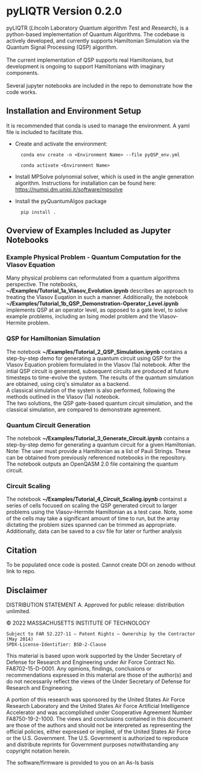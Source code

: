 <h1> pyLIQTR Version 0.2.0</h1>
pyLIQTR (<em>LI</em>ncoln Laboratory <em>Q</em>uantum algorithm <em>T</em>est and <em>R</em>esearch), is a python-based implementation of Quantum Algorithms. The codebase is actively developed, and currently supports Hamiltonian Simulation via the Quantum Signal Processing (QSP) algorithm. 
<br><br>
The current implementation of QSP supports real Hamiltonians, but development is ongoing to support Hamiltonians with imaginary components.
<br>
<br>
Several jupyter notebooks are included in the repo to demonstrate how the code works.

<h2> Installation and Environment Setup </h2>
It is recommended that conda is used to manage the environment. A yaml file is included to facilitate this.

- Create and activate the environment:

        conda env create -n <Environment Name> --file pyQSP_env.yml

        conda activate <Environment Name>
        
- Install MPSolve polynomial solver, which is used in the angle generation algorithm. Instructions for installation can be found here: https://numpi.dm.unipi.it/software/mpsolve
- Install the pyQuantumAlgos package

        pip install .

<h2> Overview of Examples Included as Jupyter Notebooks </h2>

<h3> Example Physical Problem - Quantum Computation for the Vlasov Equation </h3>
Many physical problems can reformulated from a quantum algorithms perspective. The notebooks, <b>~/Examples/Tutorial_1a_Vlasov_Evolution.ipynb</b> describes an approach to treating the Vlasov Euqation in such a manner. Additionally, the notebook <b>~/Examples/Tutorial_1b_QSP_Demonstration-Operator_Level.ipynb</b> implements QSP at an operator level, as opposed to a gate level, to solve example problems, including an Ising model problem and the Vlasov-Hermite problem.


<h3> QSP for Hamiltonian Simulation </h3>
The notebook <b>~/Examples/Tutorial_2_QSP_Simulation.ipynb</b> contains a step-by-step demo for generating a quantum circuit using QSP for the Vlasov Equation problem formulated in the Vlasov (1a) notebook. After the intial QSP circuit is generated, subsequent circuits are produced at future timesteps to time-evolve the system. The results of the quantum simulation are obtained, using cirq's simulator as a backend. 

<br>
A classical simulation of the system is also performed, following the methods outlined in the Vlasov (1a) noteobok. 

<br>
The two solutions, the QSP gate-based quantum circuit simulation, and the classical simulation, are compared to demonstrate agreement.

<h3>Quantum Circuit Generation</h3>
The notebook <b>~/Examples/Tutorial_3_Generate_Circuit.ipynb</b> contains a step-by-step demo for generating a quantum circuit for a given Hamiltonian. Note: The user must provide a Hamiltonian as a list of Pauli Strings. These can be obtained from previously referenced notebooks in the repository. 

<br>
The notebook outputs an OpenQASM 2.0 file containing the quantum circuit.

<h3> Circuit Scaling</h3>
The notebook <b>~/Examples/Tutorial_4_Circuit_Scaling.ipynb</b> containst a series of cells focused on scaling the QSP generated circuit to larger problems using the Vlasov-Hermite Hamiltonian as a test case. Note, some of the cells may take a significant amount of time to run, but the array dictating the problem sizes spanned can be trimmed as appropriate. Additionally, data can be saved to a csv file for later or further analysis

<h2> Citation </h2>
To be populated once code is posted. Cannot create DOI on zenodo without link to repo.

<h2> Disclaimer </h2>

DISTRIBUTION STATEMENT A. Approved for public release: distribution unlimited.

© 2022 MASSACHUSETTS INSTITUTE OF TECHNOLOGY
    
    Subject to FAR 52.227-11 – Patent Rights – Ownership by the Contractor (May 2014)
    SPDX-License-Identifier: BSD-2-Clause
    
This material is based upon work supported by the Under Secretary of Defense for Research and Engineering under Air Force Contract No. FA8702-15-D-0001. Any opinions, findings, conclusions or recommendations expressed in this material are those of the author(s) and do not necessarily reflect the views of the Under Secretary of Defense for Research and Engineering.

A portion of this research was sponsored by the United States Air Force Research Laboratory and the United States Air Force Artificial Intelligence Accelerator and was accomplished under Cooperative Agreement Number FA8750-19-2-1000. The views and conclusions contained in this document are those of the authors and should not be interpreted as representing the official policies, either expressed or implied, of the United States Air Force or the U.S. Government. The U.S. Government is authorized to reproduce and distribute reprints for Government purposes notwithstanding any copyright notation herein.

The software/firmware is provided to you on an As-Is basis




